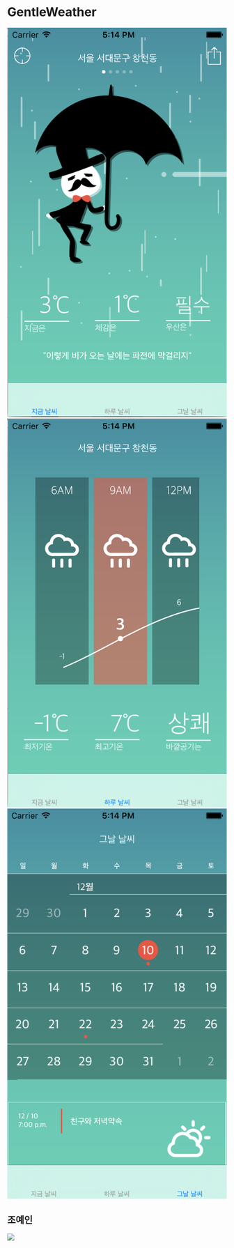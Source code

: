 # GentleWeather

![GentleWeather Screenshot1](https://raw.githubusercontent.com/CodersHigh/IIDCatalog2015/master/YeinJo/GentleWeatherPresentation/gentleScreenshot1.png)
![GentleWeather Screenshot2](https://raw.githubusercontent.com/CodersHigh/IIDCatalog2015/master/YeinJo/GentleWeatherPresentation/gentleScreenshot2.png)
![GentleWeather Screenshot3](https://raw.githubusercontent.com/CodersHigh/IIDCatalog2015/master/YeinJo/GentleWeatherPresentation/gentleScreenshot3.png)


## 조예인
![](http://yonseiiid.com/images/people/students/2012/2012YeinJo.png)